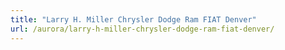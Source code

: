 ```yaml
---
title: "Larry H. Miller Chrysler Dodge Ram FIAT Denver"
url: /aurora/larry-h-miller-chrysler-dodge-ram-fiat-denver/
---
```

